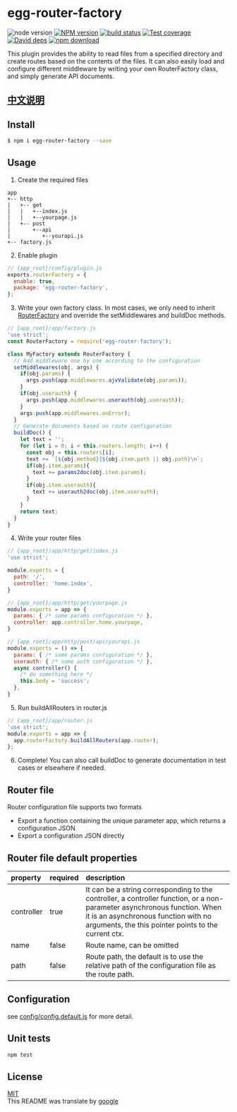 # egg-router-factory

![node version][node-image]
[![NPM version][npm-image]][npm-url]
[![build status][travis-image]][travis-url]
[![Test coverage][codecov-image]][codecov-url]
[![David deps][david-image]][david-url]
[![npm download][download-image]][download-url]

[node-image]: https://img.shields.io/badge/node-%3E%3D8-blue.svg
[npm-image]: https://img.shields.io/npm/v/egg-router-factory.svg?style=flat-square
[npm-url]: https://npmjs.org/package/egg-router-factory
[travis-image]: https://img.shields.io/travis/eggjs/egg-router-factory.svg?style=flat-square
[travis-url]: https://travis-ci.org/eggjs/egg-router-factory
[codecov-image]: https://img.shields.io/codecov/c/github/eggjs/egg-router-factory.svg?style=flat-square
[codecov-url]: https://codecov.io/github/eggjs/egg-router-factory?branch=master
[david-image]: https://img.shields.io/david/eggjs/egg-router-factory.svg?style=flat-square
[david-url]: https://david-dm.org/eggjs/egg-router-factory
[download-image]: https://img.shields.io/npm/dm/egg-router-factory.svg?style=flat-square
[download-url]: https://npmjs.org/package/egg-router-factory

This plugin provides the ability to read files from a specified directory and create routes based on the contents of the files. It can also easily load and configure different middleware by writing your own RouterFactory class, and simply generate API documents.

## [中文说明](./README.zh_CN.md)
## Install

```bash
$ npm i egg-router-factory --save
```

## Usage
1. Create the required files
```
app
+-- http
|   +-- get
|   |   +--index.js
|   |   +--yourpage.js
|   +-- post
|       +--api
|          +--yourapi.js
+-- factory.js
```
2. Enable plugin
```js
// {app_root}/config/plugin.js
exports.routerFactory = {
  enable: true,
  package: 'egg-router-factory',
};
```
3. Write your own factory class. In most cases, we only need to inherit [RouterFactory](./app/factory.js) and override the setMiddlewares and buildDoc methods.
```js
// {app_root}/app/factory.js
'use strict';
const RouterFactory = require('egg-router-factory');

class MyFactory extends RouterFactory {
  // Add middleware one by one according to the configuration
  setMiddlewares(obj, args) {
    if(obj.params) {
      args.push(app.middlewares.ajvValidate(obj.params));
    }
    if(obj.userauth) {
      args.push(app.middlewares.userauth(obj.userauth));
    }
    args.push(app.middlewares.onError);
  }
  // Generate documents based on route configuration
  buildDoc() {
    let text = '';
    for (let i = 0; i < this.routers.length; i++) {
      const obj = this.routers[i];
      text += `[${obj.method}]${obj.item.path || obj.path}\n`;
      if(obj.item.params){
        text += params2doc(obj.item.params);
      }
      if(obj.item.userauth){
        text += userauth2doc(obj.item.userauth);
      }
    }
    return text;
  }
}
```
4. Write your router files
```js
// {app_root}/app/http/get/index.js
'use strict';

module.exports = {
  path: '/',
  controller: 'home.index',
}
```
```js
// {app_root}/app/http/get/yourpage.js
module.exports = app => {
  params: { /* some params configuration */ },
  controller: app.controller.home.yourpage,
}
```
```js
// {app_root}/app/http/post/api/yourapi.js
module.exports = () => {
  params: { /* some params configuration */ },
  userauth: { /* some auth configuration */ },
  async controller() {
    /* do something here */
    this.body = 'success';
  },
}
```
5. Run buildAllRouters in router.js
```js
// {app_root}/app/router.js
'use strict';
module.exports = app => {
  app.routerFactory.buildAllRouters(app.router);
};
```
6. Complete! You can also call buildDoc to generate documentation in test cases or elsewhere if needed.

## Router file
Router configuration file supports two formats
* Export a function containing the unique parameter app, which returns a configuration JSON
* Export a configuration JSON directly

## Router file default properties
| property | required | description |
|:---------|:---------|:------------|
| controller | true | It can be a string corresponding to the controller, a controller function, or a non-parameter asynchronous function. When it is an asynchronous function with no arguments, the this pointer points to the current ctx. |
| name | false | Route name, can be omitted |
| path | false | Route path, the default is to use the relative path of the configuration file as the route path. |

## Configuration

see [config/config.default.js](config/config.default.js) for more detail.

## Unit tests

```sh
npm test
```

## License

[MIT](LICENSE)<br />
This README was translate by [google](https://translate.google.cn)
